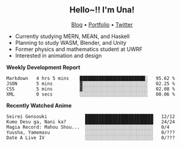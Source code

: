 <h2 align="center">
  Hello~!! I'm Una!
</h2>

<p align="center">
  <a href="https://anarchy.website/">Blog</a> &bull;
  <a href="https://una-ada.github.io/">Portfolio</a> &bull;
  <a href="https://twitter.com/unaxiii">Twitter</a>
</p>

- Currently studying MERN, MEAN, and Haskell
- Planning to study WASM, Blender, and Unity
- Former physics and mathematics student at UWRF
- Interested in animation and design

**Weekly Development Report**

<!--START_SECTION:waka-->

```text
Markdown   4 hrs 5 mins    ████████████████████████░   95.62 %
JSON       5 mins          ▓░░░░░░░░░░░░░░░░░░░░░░░░   02.25 %
CSS        5 mins          ▓░░░░░░░░░░░░░░░░░░░░░░░░   02.08 %
XML        0 secs          ░░░░░░░░░░░░░░░░░░░░░░░░░   00.06 %
```

<!--END_SECTION:waka-->

**Recently Watched Anime**

<!-- RECENT-ANIME:START -->

    Seirei Gensouki              █████████████████████████   12/12
    Kumo Desu ga, Nani ka?       █████████████████████████   24/24
    Magia Record: Mahou Shou...  ░░░░░░░░░░░░░░░░░░░░░░░░░   0/4
    Yuusha, Yamemasu             ░░░░░░░░░░░░░░░░░░░░░░░░░   0/???
    Date A Live IV               ░░░░░░░░░░░░░░░░░░░░░░░░░   0/???
<!-- RECENT-ANIME:END -->
